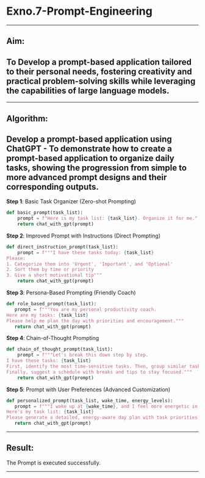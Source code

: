 # Exno.7-Prompt-Engineering


---
## Aim: 
To Develop a prompt-based application tailored to their personal needs, fostering creativity and practical problem-solving skills while leveraging the capabilities of large language models.
---

---
## Algorithm: 
Develop a prompt-based application using ChatGPT - To demonstrate how to create a prompt-based application to organize daily tasks, showing the progression from simple to more advanced prompt designs and their corresponding outputs.
---
**Step 1**: Basic Task Organizer (Zero-shot Prompting)
```py
def basic_prompt(task_list):
    prompt = f"Here is my task list: {task_list}. Organize it for me."
    return chat_with_gpt(prompt)
```
**Step 2**: Improved Prompt with Instructions (Direct Prompting)
```py
def direct_instruction_prompt(task_list):
    prompt = f"""I have these tasks today: {task_list}
Please:
1. Categorize them into 'Urgent', 'Important', and 'Optional'
2. Sort them by time or priority
3. Give a short motivational tip"""
    return chat_with_gpt(prompt)
```
 **Step 3**: Persona-Based Prompting (Friendly Coach)
 ```py
def role_based_prompt(task_list):
    prompt = f"""You are my personal productivity coach.
Here are my tasks: {task_list}
Please help me plan the day with priorities and encouragement."""
    return chat_with_gpt(prompt)
```
**Step 4**: Chain-of-Thought Prompting
```py
def chain_of_thought_prompt(task_list):
    prompt = f"""Let's break this down step by step.
I have these tasks: {task_list}
First, identify the most time-sensitive tasks. Then, group similar tasks together.
Finally, suggest a schedule with breaks and tips to stay focused."""
    return chat_with_gpt(prompt)
```
 **Step 5**: Prompt with User Preferences (Advanced Customization)
 ```py
def personalized_prompt(task_list, wake_time, energy_levels):
    prompt = f"""I wake up at {wake_time}, and I feel more energetic in the {energy_levels}.
Here's my task list: {task_list}
Please generate a detailed, energy-aware day plan with task priorities and relaxation slots."""
    return chat_with_gpt(prompt)
```

---
## Result:
The Prompt is executed successfully.

---


